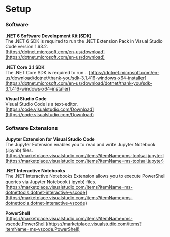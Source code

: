 # Setup

### Software
**.NET 6 Software Development Kit (SDK)**  
The .NET 6 SDK is required to run the .NET Extension Pack in Visual Studio Code version 1.63.2.  
[https://dotnet.microsoft.com/en-us/download](https://dotnet.microsoft.com/en-us/download)  

**.NET Core 3.1 SDK**  
The .NET Core SDK is required to run...
[https://dotnet.microsoft.com/en-us/download/dotnet/thank-you/sdk-3.1.416-windows-x64-installer](https://dotnet.microsoft.com/en-us/download/dotnet/thank-you/sdk-3.1.416-windows-x64-installer)

**Visual Studio Code**  
Visual Studio Code is a text-editor.  
[https://code.visualstudio.com/Download](https://code.visualstudio.com/Download)  

### Software Extensions
**Jupyter Extension for Visual Studio Code**  
The Jupyter Extension enables you to read and write Jupyter Notebook (.ipynb) files.  
[https://marketplace.visualstudio.com/items?itemName=ms-toolsai.jupyter](https://marketplace.visualstudio.com/items?itemName=ms-toolsai.jupyter)  

**.NET Interactive Notebooks**  
The .NET Interactive Notebooks Extension allows you to execute PowerShell queries via Jupyter Notebook (.ipynb) files.  
[https://marketplace.visualstudio.com/items?itemName=ms-dotnettools.dotnet-interactive-vscode](https://marketplace.visualstudio.com/items?itemName=ms-dotnettools.dotnet-interactive-vscode)

**PowerShell**  
[https://marketplace.visualstudio.com/items?itemName=ms-vscode.PowerShell](https://marketplace.visualstudio.com/items?itemName=ms-vscode.PowerShell)
